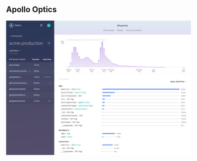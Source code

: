 ##  Apollo Optics <!-- .element: data-theme="ka-content" -->

![Apollo Optics](/resources/apollo-optics.png) <!-- .element: width="800px" -->
